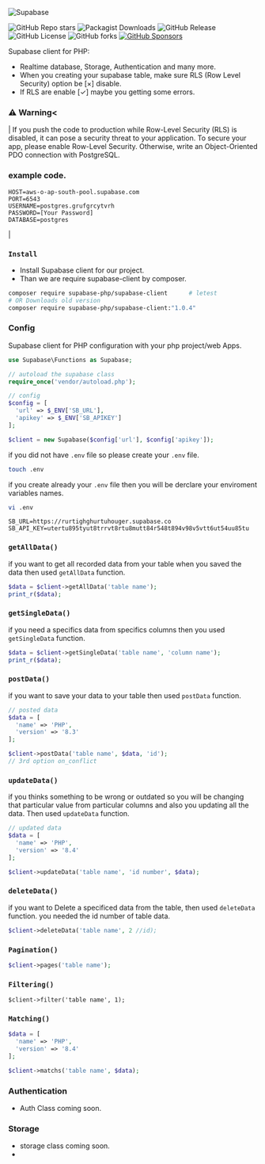 ![Supabase](https://getlogo.net/wp-content/uploads/2020/11/supabase-logo-vector.png)

![GitHub Repo stars](https://img.shields.io/github/stars/CodeWithSushil/supabase-client?style=for-the-badge&logo=Github)
![Packagist Downloads](https://img.shields.io/packagist/dt/supabase-php/supabase-client?style=for-the-badge&logo=composer)
![GitHub Release](https://img.shields.io/github/v/release/Ashishkumbhar01/supabase-php?style=for-the-badge)
![GitHub License](https://img.shields.io/github/license/Ashishkumbhar01/supabase-php?style=for-the-badge)
![GitHub forks](https://img.shields.io/github/forks/Ashishkumbhar01/supabase-php?style=for-the-badge&logo=Github)
[![GitHub Sponsors](https://img.shields.io/github/sponsors/Ashishkumbhar01?style=for-the-badge&logo=Github%20Sponsors&label=Support%20me)](https://github.com/sponsors/Ashishkumbhar01)


Supabase  client for PHP:
- Realtime database, Storage, Authentication and many more.
- When you creating your supabase table, make sure RLS (Row Level Security) option be [×] disable.
- If RLS are enable [✓] maybe you getting some errors.


### ⚠️ Warning<
| If you push the code to production while Row-Level Security (RLS) is disabled, it can pose a security threat to your application. To secure your app, please enable Row-Level Security. Otherwise, write an Object-Oriented PDO connection with PostgreSQL.</p>

### example code.
```env
HOST=aws-o-ap-south-pool.supabase.com
PORT=6543
USERNAME=postgres.grufgrcytvrh
PASSWORD=[Your Password]
DATABASE=postgres
```
|


### `Install`
* Install Supabase client for our project.
* Than we are require supabase-client by composer.

```bash
composer require supabase-php/supabase-client      # letest
# OR Downloads old version
composer require supabase-php/supabase-client:"1.0.4"
```

### Config
Supabase client for PHP configuration with your php project/web Apps.

```php
use Supabase\Functions as Supabase;

// autoload the supabase class
require_once('vendor/autoload.php');

// config
$config = [
  'url' => $_ENV['SB_URL'],
  'apikey' => $_ENV['SB_APIKEY']
];

$client = new Supabase($config['url'], $config['apikey']);
```
if you did not have `.env` file so please create your `.env` file.

```bash
touch .env
```

if you create already your `.env` file then you will be derclare your enviroment variables names.

```bash
vi .env
```

```env
SB_URL=https://rurtighghurtuhouger.supabase.co
SB_API_KEY=utertu895tyut8trrvt8rtu8mutt84r548t894v98v5vtt6ut54uu85tu
```

### `getAllData()`
if you want to get all recorded data from your table when you saved the data then used `getAllData` function.

```php
$data = $client->getAllData('table name');
print_r($data);
```

### `getSingleData()`
if you need a specifics data from specifics columns then you used `getSingleData` function.

```php
$data = $client->getSingleData('table name', 'column name');
print_r($data);
```

### `postData()`
if you want to save your data to your table then used `postData` function.

```php
// posted data
$data = [
  'name' => 'PHP',
  'version' => '8.3'
];

$client->postData('table name', $data, 'id');
// 3rd option on_conflict
```

### `updateData()`
if you thinks something to be wrong or outdated so you will be changing that particular value from particular columns and also you updating all the data.
Then used `updateData` function.

```php
// updated data
$data = [
  'name' => 'PHP',
  'version' => '8.4'
];

$client->updateData('table name', 'id number', $data);
```

### `deleteData()`
if you want to Delete a specificed data from the table, then used `deleteData` function.
you needed the id number of table data.

```php
$client->deleteData('table name', 2 //id);
```

### `Pagination()`

```php
$client->pages('table name');
```

### `Filtering()`

```
$client->filter('table name', 1);
```

### `Matching()`

```php
$data = [
  'name' => 'PHP',
  'version' => '8.4'
];

$client->matchs('table name', $data);
```

### Authentication
* Auth Class coming soon.


### Storage
* storage class coming soon.
* 















